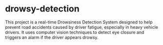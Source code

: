 # drowsy-detection
This project is a real-time Drowsiness Detection System designed to help prevent road accidents caused by driver fatigue, especially in heavy vehicle drivers. It uses computer vision techniques to detect eye closure and triggers an alarm if the driver appears drowsy.

